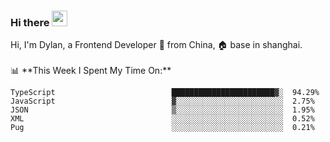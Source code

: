 ### Hi there <img src="https://media.giphy.com/media/hvRJCLFzcasrR4ia7z/giphy.gif" width="25px">

<!-- ![visitors](https://visitor-badge.glitch.me/badge?page_id=dislfyer.dislfyer) --!>

Hi, I'm Dylan, a Frontend Developer 🚀 from China, 🏠 base in shanghai.
<br/>
<br/>

📊 **This Week I Spent My Time On:**


<!--START_SECTION:waka-->

```text
TypeScript                          ███████████████████████▓░  94.29%
JavaScript                          ▓░░░░░░░░░░░░░░░░░░░░░░░░  2.75%
JSON                                ▒░░░░░░░░░░░░░░░░░░░░░░░░  1.95%
XML                                 ░░░░░░░░░░░░░░░░░░░░░░░░░  0.52%
Pug                                 ░░░░░░░░░░░░░░░░░░░░░░░░░  0.21%
```

<!--END_SECTION:waka-->

<!--
**About Me:**
 -->
